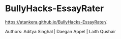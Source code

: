 # BullyHacks-EssayRater

https://atankera.github.io/BullyHacks-EssayRater/.


Authors: Aditya Singhal |
         Daegan Appel |
         Laith Qushair
